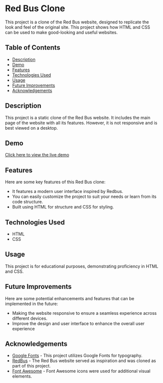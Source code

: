
# Red Bus Clone

This project is a clone of the Red Bus website, designed to replicate the look and feel of the original site. This project shows how HTML and CSS can be used to make good-looking and useful websites.

## Table of Contents

- [Description](#description)
- [Demo](#demo)
- [Features](#features) 
- [Technologies Used](#technologies-used)
- [Usage](#usage)
- [Future Improvements](#future-improvements)
- [Acknowledgements](#acknowledgements)

## Description


This project is a static clone of the Red Bus website. It includes the main page of the website with all its features. However, it is not responsive and is best viewed on a desktop.

## Demo

[Click here to view the live demo](https://redbus-homepage-clone.netlify.app/)


## Features

Here are some key features of this Red Bus clone:
- It features a modern user interface inspired by Redbus.
- You can easily customize the project to suit your needs or learn from its code structure.
- Built using HTML for structure and CSS for styling.



## Technologies Used

- HTML
- CSS


## Usage

This project is for educational purposes, demonstrating proficiency in HTML and CSS.


## Future Improvements
Here are some potential enhancements and features that can be implemented in the future:

- Making the website responsive to ensure a seamless experience across different devices.
- Improve the design and user interface to enhance the overall user experience


## Acknowledgements

 - [Google Fonts](https://fonts.google.com/) - This project utilizes Google Fonts for typography.
 - [RedBus](https://www.redbus.in/) - The Red Bus website served as inspiration and was cloned as part of this project.
 - [Font Awesome](https://fontawesome.com/) - Font Awesome icons were used for additional visual elements.

